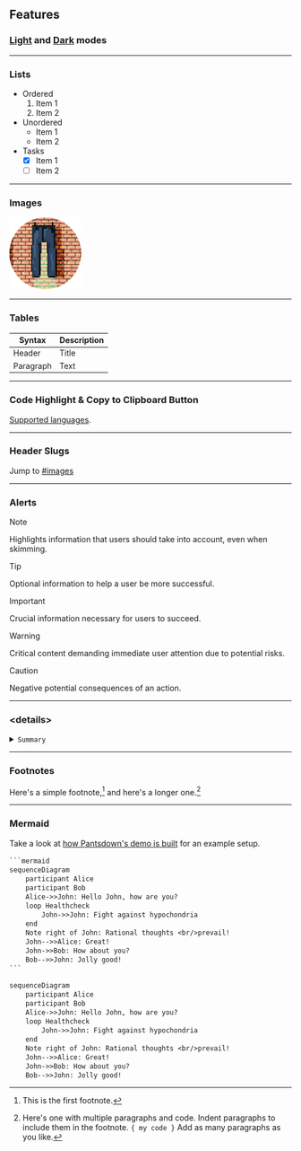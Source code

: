 ## Features

### [Light](https://wallpants.github.io/pantsdown/light.html#features) and [Dark](https://wallpants.github.io/pantsdown/index.html#features) modes

---

### Lists

- Ordered
  1. Item 1
  2. Item 2
- Unordered
  - Item 1
  - Item 2
- Tasks
  - [x] Item 1
  - [ ] Item 2

---

### Images

![wallpants](https://raw.githubusercontent.com/wallpants/pantsdown/main/docs/wallpants-128.png)

---

### Tables

| Syntax    | Description |
| --------- | ----------- |
| Header    | Title       |
| Paragraph | Text        |

---

### Code Highlight & Copy to Clipboard Button

[Supported languages](https://highlightjs.readthedocs.io/en/latest/supported-languages.html).

---

### Header Slugs

Jump to [#images](#images)

---

### Alerts

> [!NOTE]
> Highlights information that users should take into account, even when skimming.

> [!TIP]
> Optional information to help a user be more successful.

> [!IMPORTANT]
> Crucial information necessary for users to succeed.

> [!WARNING]
> Critical content demanding immediate user attention due to potential risks.

> [!CAUTION]
> Negative potential consequences of an action.

---

### \<details>

<details>
    <summary>
        <code>Summary</code>
    </summary>

>

Some content:

```sh
echo "hello world"
```

</details>

---

### Footnotes

Here's a simple footnote,[^1] and here's a longer one.[^bignote]

[^1]: This is the first footnote.

[^bignote]:
    Here's one with multiple paragraphs and code.
    Indent paragraphs to include them in the footnote.
    `{ my code }`
    Add as many paragraphs as you like.

---

### Mermaid

Take a look at [how Pantsdown's demo is built](https://github.com/wallpants/pantsdown/blob/main/docs/build.ts)
for an example setup.

````
```mermaid
sequenceDiagram
    participant Alice
    participant Bob
    Alice->>John: Hello John, how are you?
    loop Healthcheck
        John->>John: Fight against hypochondria
    end
    Note right of John: Rational thoughts <br/>prevail!
    John-->>Alice: Great!
    John->>Bob: How about you?
    Bob-->>John: Jolly good!
```
````

```mermaid
sequenceDiagram
    participant Alice
    participant Bob
    Alice->>John: Hello John, how are you?
    loop Healthcheck
        John->>John: Fight against hypochondria
    end
    Note right of John: Rational thoughts <br/>prevail!
    John-->>Alice: Great!
    John->>Bob: How about you?
    Bob-->>John: Jolly good!
```

